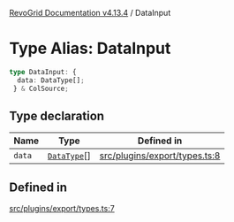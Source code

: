 [RevoGrid Documentation v4.13.4](README.md) / DataInput

# Type Alias: DataInput

```ts
type DataInput: {
  data: DataType[];
 } & ColSource;
```

## Type declaration

| Name | Type | Defined in |
| ------ | ------ | ------ |
| `data` | [`DataType`](TypeAlias.DataType.md)[] | [src/plugins/export/types.ts:8](https://github.com/revolist/revogrid/blob/325e86c31155d90566dec588c08b121b0ae7657a/src/plugins/export/types.ts#L8) |

## Defined in

[src/plugins/export/types.ts:7](https://github.com/revolist/revogrid/blob/325e86c31155d90566dec588c08b121b0ae7657a/src/plugins/export/types.ts#L7)
